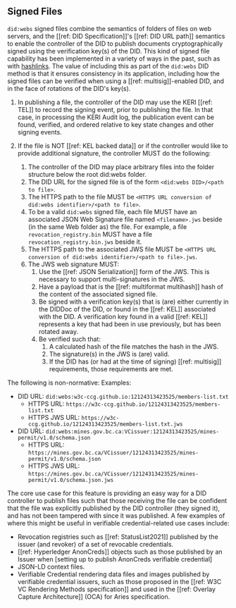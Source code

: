 ## Signed Files

`did:webs` signed files combine the semantics of folders of files on web servers, and the [[ref: DID Specification]]'s [[ref: DID URL path]] semantics to enable the controller of the DID to publish documents cryptographically signed using the verification key(s) of the DID. This kind of signed file capability has been implemented in a variety of ways in the past, such as with [hashlinks](https://datatracker.ietf.org/doc/html/draft-sporny-hashlink). The value of including this as part of the `did:webs` DID method is that it ensures consistency in its application, including how the signed files can be verified when using a [[ref: multisig]]-enabled DID, and in the face of rotations of the DID's key(s).

1. In publishing a file, the controller of the DID may use the KERI [[ref: TEL]] to record the signing event, prior to publishing the file. In that case, in processing the KERI Audit log, the publication event can be found, verified, and ordered relative to key state changes and other signing events.

1. If the file is NOT [[ref: KEL backed data]] or if the controller would like to provide additional signature, the controller MUST do the following:
    1. The controller of the DID may place arbitrary files into the folder structure below the root did:webs folder.
    1. The DID URL for the signed file is of the form `<did:webs DID>/<path to file>`.
    1. The HTTPS path to the file MUST be `<HTTPS URL conversion of did:webs identifier>/<path to file>`.
    1. To be a valid `did:webs` signed file, each file MUST have an associated JSON Web Signature file named `<filename>.jws` beside (in the same Web folder as) the file. For example, a file `revocation_registry.bin` MUST have a file `revocation_registry.bin.jws` beside it.
    1. The HTTPS path to the associated JWS file MUST be `<HTTPS URL conversion of did:webs identifier>/<path to file>.jws`.
    1. The JWS web signature MUST:
        1. Use the [[ref: JSON Serialization]] form of the JWS. This is necessary to support multi-signatures in the JWS.
        1. Have a payload that is the [[ref: multiformat multihash]] hash of the content of the associated signed file.
        1. Be signed with a verification key(s) that is (are) either currently in the DIDDoc of the DID, or found in the [[ref: KEL]] associated with the DID. A verification key found in a valid [[ref: KEL]] represents a key that had been in use previously, but has been rotated away.
        1. Be verified such that:
            1. A calculated hash of the file matches the hash in the JWS.
            1. The signature(s) in the JWS is (are) valid.
            1. If the DID has (or had at the time of signing) [[ref: multisig]] requirements, those requirements are met.

The following is non-normative:
Examples:
* DID URL: `did:webs:w3c-ccg.github.io:12124313423525/members-list.txt`
  * HTTPS URL: `https://w3c-ccg.github.io/12124313423525/members-list.txt`
  * HTTPS JWS URL: `https://w3c-ccg.github.io/12124313423525/members-list.txt.jws`
* DID URL: `did:webs:mines.gov.bc.ca:VCissuer:12124313423525/mines-permit/v1.0/schema.json`
  * HTTPS URL: `https://mines.gov.bc.ca/VCissuer/12124313423525/mines-permit/v1.0/schema.json`
  * HTTPS JWS URL: `https://mines.gov.bc.ca/VCissuer/12124313423525/mines-permit/v1.0/schema.json.jws`

The core use case for this feature is providing an easy way for a DID controller to publish files such that those receiving the file can be confident that the file was explicitly published by the DID controller (they signed it), and has not been tampered with since it was published. A few examples of where this might be useful in verifiable credential-related use cases include:
* Revocation registries such as [[ref: StatusList2021]] published by the issuer (and revoker) of a set of revocable credentials.
* [[ref: Hyperledger AnonCreds]] objects such as those published by an Issuer when [setting up to publish AnonCreds verifiable credential]
* JSON-LD context files.
* Verifiable Credential rendering data files and images published by verifiable credential issuers, such as those proposed in the [[ref: W3C VC Rendering Methods specification]] and used in the [[ref: Overlay Capture Architecture]] (OCA) for Aries specification.